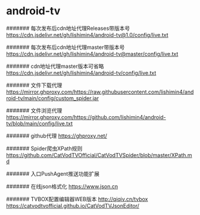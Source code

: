 # android-tv

####### 每次发布后cdn地址代理Releases带版本号  https://cdn.jsdelivr.net/gh/lishimin4/android-tv@1.0/config/live.txt

####### 每次发布后cdn地址代理master带版本号  https://cdn.jsdelivr.net/gh/lishimin4/android-tv@master/config/live.txt

####### cdn地址代理master版本可省略  https://cdn.jsdelivr.net/gh/lishimin4/android-tv/config/live.txt

####### 文件下载代理  https://mirror.ghproxy.com/https://raw.githubusercontent.com/lishimin4/android-tv/main/config/custom_spider.jar

####### 文件浏览代理  https://mirror.ghproxy.com/https://github.com/lishimin4/android-tv/blob/main/config/live.txt

####### github代理  https://ghproxy.net/


####### Spider爬虫XPath规则  https://github.com/CatVodTVOfficial/CatVodTVSpider/blob/master/XPath.md

####### 入口PushAgent推送功能扩展

####### 在线json格式化  https://www.json.cn

####### TVBOX配置编辑器WEB版本  http://qiqiv.cn/tvbox  https://catvodtvofficial.github.io/CatVodTVJsonEditor/
